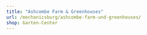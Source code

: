 ```yaml
---
title: "Ashcombe Farm & Greenhouses"
url: /mechanicsburg/ashcombe-farm-und-greenhouses/
shop: Garten-Center
---
```

